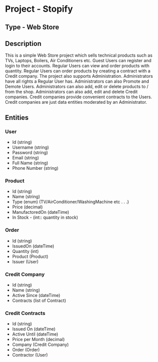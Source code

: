 # Project - Stopify

## Type - Web Store

## Description

This is a simple Web Store project which 
sells technical products such as TVs, Laptops, 
Boilers, Air Conditioners etc. Guest Users can register
and login to their accounts.
Regular Users can view and order products with quantity.
Regular Users can order products by creating a contract 
with a Credit company.
The project also supports Administration. 
Administrators have all rights a Regular User has.
Administrators can also Promote and Demote Users.
Administrators can also add, edit or delete products to / from the shop. 
Administrators can also add, edit and delete Credit companies.
Credit companies provide convenient contracts to the Users.
Credit companies are just data entities moderated by an Administrator.

## Entities

### User
  - Id (string)
  - Username (string)
  - Password (string)
  - Email (string)
  - Full Name (string)
  - Phone Number (string)
### Product
  - Id (string)
  - Name (string)
  - Type (enum) (TV/AirConditioner/WashingMachine etc . . .)
  - Price (decimal)
  - ManufactoredOn (dateTime)
  - In Stock - (int:: quantity in stock)
### Order
  - Id (string)
  - IssuedOn (dateTime)
  - Quantity (int)
  - Product (Product)
  - Issuer (User)
### Credit Company
  - Id (string)
  - Name (string)
  - Active Since (dateTime)
  - Contracts (list of Contract)
### Credit Contracts
  - Id (string)
  - Issued On (dateTime)
  - Active Until (dateTime)
  - Price per Month (decimal)
  - Company (Credit Company)
  - Order (Order)
  - Contractor (User)